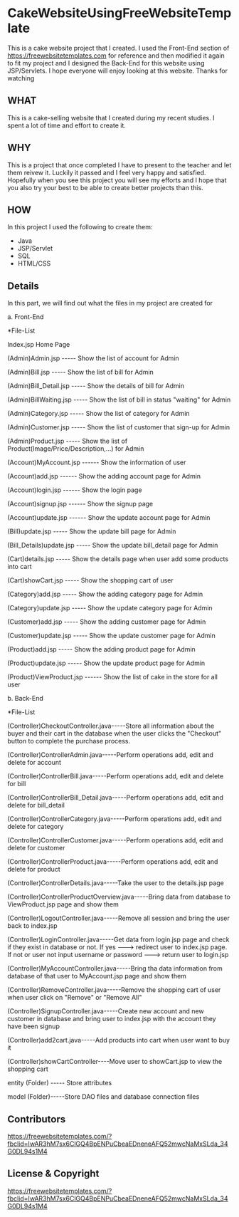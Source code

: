# CakeWebsiteUsingFreeWebsiteTemplate

This is a cake website project that I created. I used the Front-End section of https://freewebsitetemplates.com for reference and then modified it again to fit my project and I designed the Back-End for this website using JSP/Servlets. I hope everyone will enjoy looking at this website. Thanks for watching

## WHAT
This is a cake-selling website that I created during my recent studies. I spent a lot of time and effort to create it. 

## WHY
This is a project that once completed I have to present to the teacher and let them reivew it. Luckily it passed and I feel very happy and satisfied. Hopefully when you see this project you will see my efforts and I hope that you also try your best to be able to create better projects than this.

## HOW

In this project I used the following to create them: 
+ Java
+ JSP/Servlet
+ SQL
+ HTML/CSS

## Details
In this part, we will find out what the files in my project are created for

a. Front-End

*File-List

Index.jsp          Home Page

(Admin)Admin.jsp    -----         Show the list of account for Admin

(Admin)Bill.jsp     -----         Show the list of bill for Admin

(Admin)Bill_Detail.jsp	-----	   Show the details of bill for Admin

(Admin)BillWaiting.jsp	-----	   Show the list of bill in status "waiting" for Admin

(Admin)Category.jsp     -----     Show the list of category for Admin                                          

(Admin)Customer.jsp	    -----     Show the list of customer that sign-up for Admin

(Admin)Product.jsp		-----      Show the list of Product(Image/Price/Description,...) for Admin

(Account)MyAccount.jsp		 ------  Show the information of user

(Account)add.jsp		------	       Show the adding account page for Admin

(Account)login.jsp		    ------   Show the login page

(Account)signup.jsp		 ------      Show the signup page

(Account)update.jsp		------       Show the update account page for Admin

(Bill)update.jsp    -----  Show the update bill page for Admin

(Bill_Details)update.jsp    -----  Show the update bill_detail page for Admin

(Cart)details.jsp ----- Show the details page when user add some products into cart

(Cart)showCart.jsp ----- Show the shopping cart of user

(Category)add.jsp  ----- Show the adding category page for Admin

(Category)update.jsp ----- Show the update category page for Admin

(Customer)add.jsp  ----- Show the adding customer page for Admin

(Customer)update.jsp ----- Show the update customer page for Admin

(Product)add.jsp  ----- Show the adding product page for Admin

(Product)update.jsp ----- Show the update product page for Admin

(Product)ViewProduct.jsp ------ Show the list of cake in the store for all user 



b. Back-End

*File-List

(Controller)CheckoutController.java-----Store all information about the buyer and their cart in the database when the user clicks the "Checkout" button to complete the purchase process.

(Controller)ControllerAdmin.java-----Perform operations add, edit and delete for account

(Controller)ControllerBill.java-----Perform operations add, edit and delete for bill

(Controller)ControllerBill_Detail.java-----Perform operations add, edit and delete for bill_detail

(Controller)ControllerCategory.java-----Perform operations add, edit and delete for category

(Controller)ControllerCustomer.java-----Perform operations add, edit and delete for customer

(Controller)ControllerProduct.java-----Perform operations add, edit and delete for product

(Controller)ControllerDetails.java-----Take the user to the details.jsp page

(Controller)ControllerProductOverview.java-----Bring data from database to ViewProduct.jsp page and show them

(Controller)LogoutController.java-----Remove all session and bring the user back to index.jsp

(Controller)LoginController.java-----Get data from login.jsp page and check if they exist in database or not. If yes ---> redirect user to index.jsp page. If not or user not input username or password ---> return user to login.jsp

(Controller)MyAccountController.java-----Bring tha data information from database of that user to MyAccount.jsp page and show them

(Controller)RemoveController.java-----Remove the shopping cart of user when user click on "Remove" or "Remove All"

(Controller)SignupController.java-----Create new account and new customer in database and bring user to index.jsp with the account they have been signup

(Controller)add2cart.java-----Add products into cart when user want to buy it

(Controller)showCartController----Move user to showCart.jsp to view the shopping cart

entity (Folder) ----- Store attributes

model (Folder)-----Store DAO files and database connection files


## Contributors 
https://freewebsitetemplates.com/?fbclid=IwAR3hM7sx6ClGQ4BpENPuCbeaEDneneAFQ52mwcNaMxSLda_34G0DL94s1M4

## License & Copyright
https://freewebsitetemplates.com/?fbclid=IwAR3hM7sx6ClGQ4BpENPuCbeaEDneneAFQ52mwcNaMxSLda_34G0DL94s1M4






